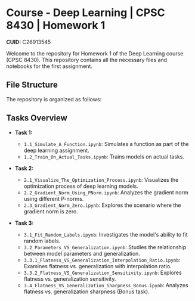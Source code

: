 # Course - Deep Learning | CPSC 8430 | Homework 1

**CUID:** C26913545

Welcome to the repository for Homework 1 of the Deep Learning course (CPSC 8430). This repository contains all the necessary files and notebooks for the first assignment.

## File Structure

The repository is organized as follows:

## Tasks Overview

- **Task 1:**
  - `1.1_Simulate_A_Function.ipynb`: Simulates a function as part of the deep learning assignment.
  - `1.2_Train_On_Actual_Tasks.ipynb`: Trains models on actual tasks.

- **Task 2:**
  - `2.1_Visualize_The_Optimization_Process.ipynb`: Visualizes the optimization process of deep learning models.
  - `2.2_Gradient_Norm_Using_PNorm.ipynb`: Analyzes the gradient norm using different P-norms.
  - `2.3_Gradient_Norm_Zero.ipynb`: Explores the scenario where the gradient norm is zero.

- **Task 3:**
  - `3.1_Fit_Random_Labels.ipynb`: Investigates the model's ability to fit random labels.
  - `3.2_Parameters_VS_Generalization.ipynb`: Studies the relationship between model parameters and generalization.
  - `3.3.1_Flatness_VS_Generalization_Interpolation_Ratio.ipynb`: Examines flatness vs. generalization with interpolation ratio.
  - `3.3.2_Flatness_VS_Generalization_Sensitivity.ipynb`: Explores flatness vs. generalization sensitivity.
  - `3.4_Flatness_VS_Generalization_Sharpness_Bonus.ipynb`: Analyzes flatness vs. generalization sharpness (Bonus task).
